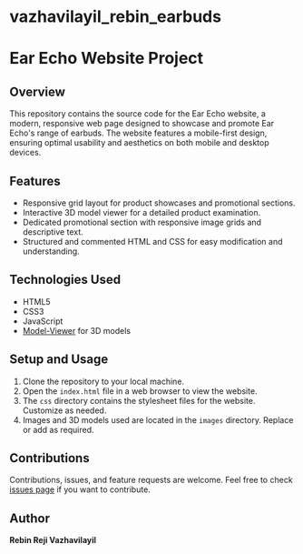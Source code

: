# vazhavilayil_rebin_earbuds
 

# Ear Echo Website Project

## Overview

This repository contains the source code for the Ear Echo website, a modern, responsive web page designed to showcase and promote Ear Echo's range of earbuds. The website features a mobile-first design, ensuring optimal usability and aesthetics on both mobile and desktop devices.

## Features

- Responsive grid layout for product showcases and promotional sections.
- Interactive 3D model viewer for a detailed product examination.
- Dedicated promotional section with responsive image grids and descriptive text.
- Structured and commented HTML and CSS for easy modification and understanding.

## Technologies Used

- HTML5
- CSS3
- JavaScript
- [Model-Viewer](https://modelviewer.dev/) for 3D models

## Setup and Usage

1. Clone the repository to your local machine.
2. Open the `index.html` file in a web browser to view the website.
3. The `css` directory contains the stylesheet files for the website. Customize as needed.
4. Images and 3D models used are located in the `images` directory. Replace or add as required.

## Contributions

Contributions, issues, and feature requests are welcome. Feel free to check [issues page](#) if you want to contribute.

## Author

**Rebin Reji Vazhavilayil**
